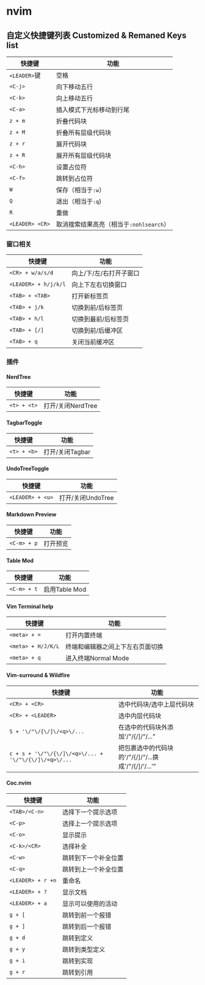 # nvim

## 自定义快捷键列表 Customized & Remaned Keys list

| 快捷键          | 功能                                    |
|-----------------|-----------------------------------------|
| `<LEADER>`键    | 空格                                    |
| `<C-j>`         | 向下移动五行                            |
| `<C-k>`         | 向上移动五行                            |
| `<C-a>`         | 插入模式下光标移动到行尾                |
| `z + m`         | 折叠代码块                              |
| `z + M`         | 折叠所有层级代码块                      |
| `z + r`         | 展开代码块                              |
| `z + R`         | 展开所有层级代码块                      |
| `<C-h>`         | 设置占位符                              |
| `<C-f>`         | 跳转到占位符                            |
| `W`             | 保存（相当于`:w`）                      |
| `Q`             | 退出（相当于`:q`)                       |
| `R`             | 重做                                    |
| `<LEADER> <CR>` | 取消搜索结果高亮（相当于`:nohlsearch`） |

### 窗口相关

| 快捷键               | 功能                    |
|----------------------|-------------------------|
| `<CR> + w/a/s/d`     | 向上/下/左/右打开子窗口 |
| `<LEADER> + h/j/k/l` | 向上下左右切换窗口      |
| `<TAB> + <TAB>`      | 打开新标签页            |
| `<TAB> + j/k`        | 切换到前/后标签页       |
| `<TAB> + h/l`        | 切换到最前/后标签页     |
| `<TAB> + [/]`        | 切换到前/后缓冲区       |
| `<TAB> + q`          | 关闭当前缓冲区          |

### 插件

#### NerdTree

| 快捷键      | 功能              |
|-------------|-------------------|
| `<t> + <t>` | 打开/关闭NerdTree |

#### TagbarToggle

| 快捷键      | 功能            |
|-------------|-----------------|
| `<t> + <b>` | 打开/关闭Tagbar |


#### UndoTreeToggle

| 快捷键           | 功能              |
|------------------|-------------------|
| `<LEADER> + <u>` | 打开/关闭UndoTree |

#### Markdown Preview

| 快捷键      | 功能     |
|-------------|----------|
| `<C-m> + p` | 打开预览 |

#### Table Mod

| 快捷键      | 功能          |
|-------------|---------------|
| `<C-m> + t` | 启用Table Mod |

#### Vim Terminal help

| 快捷键             | 功能                             |
|--------------------|----------------------------------|
| `<meta> + =`       | 打开内置终端                     |
| `<meta> + H/J/K/L` | 终端和编辑器之间上下左右页面切换 |
| `<meta> + q`       | 进入终端Normal Mode              |

#### Vim-surround & Wildfire

| 快捷键                                                | 功能                                                            |
|-------------------------------------------------------|-----------------------------------------------------------------|
| `<CR> + <CR>`                                         | 选中代码块/选中上层代码块                                       |
| `<CR> + <LEADER>`                                     | 选中内层代码块                                                  |
| `S + '\/"\/{\/]\/<q>\/...`                            | 在选中的代码块外添加'\/"\/{\/]\/<q>\/...                        |
| `c + s + '\/"\/{\/]\/<q>\/... + '\/"\/{\/]\/<q>\/...` | 把包裹选中的代码块的'\/"\/{\/]\/<q>\/...换成'\/"/{\/]\/<q>\/... |

#### Coc.nvim

| 快捷键            | 功能                 |
|-------------------|----------------------|
| `<TAB>/<C-n>`     | 选择下一个提示选项   |
| `<C-p>`           | 选择上一个提示选项   |
| `<C-o>`           | 显示提示             |
| `<C-k>/<CR>`      | 选择补全             |
| `<C-w>`           | 跳转到下一个补全位置 |
| `<C-q>`           | 跳转到上一个补全位置 |
| `<LEADER> + r +n` | 重命名               |
| `<LEADER> + ?`    | 显示文档             |
| `<LEADER> + a`    | 显示可以使用的活动   |
| `g + [`           | 跳转到前一个报错     |
| `g + ]`           | 跳转到后一个报错     |
| `g + d`           | 跳转到定义           |
| `g + y`           | 跳转到类型定义       |
| `g + i`           | 跳转到实现           |
| `g + r`           | 跳转到引用           |

